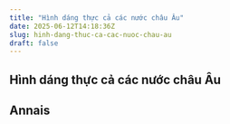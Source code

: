 ```yaml
---
title: "Hình dáng thực cả các nước châu Âu"
date: 2025-06-12T14:18:36Z
slug: hinh-dang-thuc-ca-cac-nuoc-chau-au
draft: false
---
```


## Hình dáng thực cả các nước châu Âu

## Annais

​ ​​ 
​